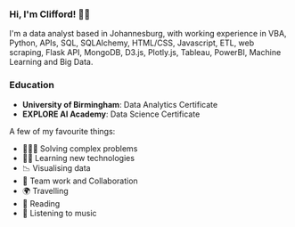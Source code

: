 ### Hi, I'm Clifford! 👋🏾 

I'm a data analyst based in Johannesburg, with working experience in VBA, Python, APIs, SQL, SQLAlchemy, HTML/CSS, Javascript, ETL, web scraping, Flask API, MongoDB, D3.js, Plotly.js, Tableau, PowerBI, Machine Learning and Big Data.  

### Education 

* **University of Birmingham**: Data Analytics Certificate
* **EXPLORE AI Academy**: Data Science Certificate   


A few of my favourite things:


- 👩🏾‍💻 Solving complex problems
- ✍🏾 Learning new technologies
- 📉 Visualising data
- 🌟 Team work and Collaboration
- 🌍 Travelling
- 📖 Reading
- 🎵 Listening to music
